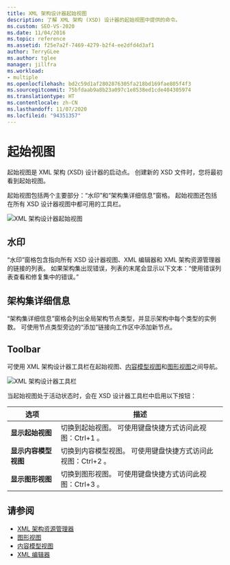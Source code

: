 ```yaml
---
title: XML 架构设计器起始视图
description: 了解 XML 架构 (XSD) 设计器的起始视图中提供的命令。
ms.custom: SEO-VS-2020
ms.date: 11/04/2016
ms.topic: reference
ms.assetid: f25e7a2f-7469-4279-b2f4-ee2dfd4d3af1
author: TerryGLee
ms.author: tglee
manager: jillfra
ms.workload:
- multiple
ms.openlocfilehash: bd2c59d1af2802876305fa218bd169fae805f4f3
ms.sourcegitcommit: 75bfdaab9a8b23a097c1e8538ed1cde404305974
ms.translationtype: HT
ms.contentlocale: zh-CN
ms.lasthandoff: 11/07/2020
ms.locfileid: "94351357"
---
```

# <a name="start-view"></a>起始视图

起始视图是 XML 架构 (XSD) 设计器的启动点。 创建新的 XSD 文件时，您将最初看到起始视图。

起始视图包括两个主要部分：“水印”和“架构集详细信息”窗格。 起始视图还包括在所有 XSD 设计器视图中都可用的工具栏。

![XML 架构设计器起始视图](../xml-tools/media/xsddesigner_startview.gif)

## <a name="watermark"></a>水印

“水印”窗格包含指向所有 XSD 设计器视图、XML 编辑器和 XML 架构资源管理器的链接的列表。 如果架构集出现错误，列表的末尾会显示以下文本：“使用错误列表查看和修复集中的错误。”

## <a name="schema-set-details"></a>架构集详细信息

“架构集详细信息”窗格会列出全局架构节点类型，并显示架构中每个类型的实例数。 可使用节点类型旁边的“添加”链接向工作区中添加新节点。

## <a name="toolbar"></a>Toolbar

可使用 XML 架构设计器工具栏在起始视图、[内容模型视图](../xml-tools/content-model-view.md)和[图形视图](../xml-tools/graph-view.md)之间导航。

![XML 架构设计器工具栏](../xml-tools/media/xsdstartviewtoolbar.gif)

当起始视图处于活动状态时，会在 XSD 设计器工具栏中启用以下按钮：

|选项|描述|
|-|-----------------|
|**显示起始视图**|切换到起始视图。 可使用键盘快捷方式访问此视图：Ctrl+1 。|
|**显示内容模型视图**|切换到内容模型视图。 可使用键盘快捷方式访问此视图：Ctrl+2 。|
|**显示图形视图**|切换到图形视图。 可使用键盘快捷方式访问此视图：Ctrl+3 。|

## <a name="see-also"></a>请参阅

- [XML 架构资源管理器](../xml-tools/xml-schema-explorer.md)
- [图形视图](../xml-tools/graph-view.md)
- [内容模型视图](../xml-tools/content-model-view.md)
- [XML 编辑器](../xml-tools/xml-editor.md)
